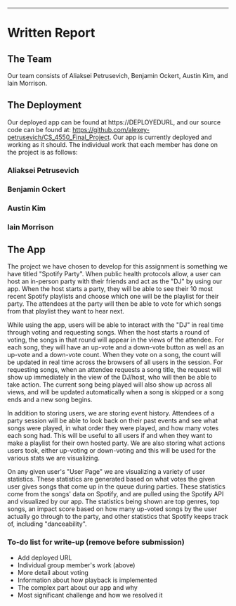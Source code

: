 ---------------------------------------------------------------------
# Written Report

## The Team
Our team consists of Aliaksei Petrusevich, Benjamin Ockert, Austin
Kim, and Iain Morrison.

## The Deployment
Our deployed app can be found at https://DEPLOYEDURL, and our source
code can be found at:
https://github.com/alexey-petrusevich/CS_4550_Final_Project. Our app
is currently deployed and working as it should. The individual work
that each member has done on the project is as follows:

### Aliaksei Petrusevich

### Benjamin Ockert

### Austin Kim

### Iain Morrison


## The App

The project we have chosen to develop for this assignment is something
we have titled "Spotify Party". When public health protocols allow, a
user can host an in-person party with their friends and act as the
"DJ" by using our app. When the host starts a party, they will be able
to see their 10 most recent Spotify playlists and choose which one
will be the playlist for their party. The attendees at the party will
then be able to vote for which songs from that playlist they want to
hear next.

While using the app, users will be able to interact with the "DJ" in
real time through voting and requesting songs. When the host starts a
round of voting, the songs in that round will appear in the views of
the attendee. For each song, they will have an up-vote and a down-vote
button as well as an up-vote and a down-vote count. When they vote on
a song, the count will be updated in real time across the browsers of
all users in the session. For requesting songs, when an attendee
requests a song title, the request will show up immediately in the
view of the DJ/host, who will then be able to take action. The current
song being played will also show up across all views, and will be
updated automatically when a song is skipped or a song ends and a new
song begins.

In addition to storing users, we are storing event history. Attendees
of a party session will be able to look back on their past events and
see what songs were played, in what order they were played, and how
many votes each song had. This will be useful to all users if and when
they want to make a playlist for their own hosted party. We are also
storing what actions users took, either up-voting or down-voting and
this will be used for the various stats we are visualizing.

On any given user's "User Page" we are visualizing a variety of user
statistics. These statistics are generated based on what votes the
given user gives songs that come up in the queue during parties. These
statistics come from the songs' data on Spotify, and are pulled using
the Spotify API and visualized by our app. The statistics being shown
are top genres, top songs, an impact score based on how many up-voted
songs by the user actually go through to the party, and other
statistics that Spotify keeps track of, including "danceability".

### To-do list for write-up (remove before submission)
- Add deployed URL
- Individual group member's work (above)
- More detail about voting
- Information about how playback is implemented
- The complex part about our app and why
- Most significant challenge and how we resolved it